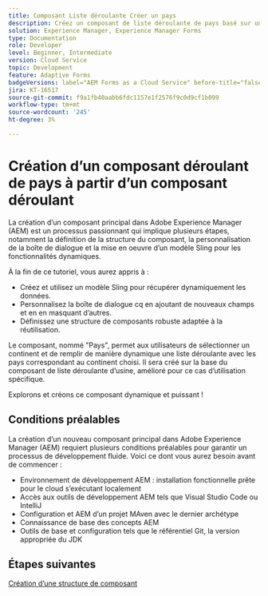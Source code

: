 ```yaml
---
title: Composant Liste déroulante Créer un pays
description: Créez un composant de liste déroulante de pays basé sur un composant de liste déroulante de base d’aem forms.
solution: Experience Manager, Experience Manager Forms
type: Documentation
role: Developer
level: Beginner, Intermediate
version: Cloud Service
topic: Development
feature: Adaptive Forms
badgeVersions: label="AEM Forms as a Cloud Service" before-title="false"
jira: KT-16517
source-git-commit: f9a1fb40aabb6fdc1157e1f2576f9c0d9cf1b099
workflow-type: tm+mt
source-wordcount: '245'
ht-degree: 3%

---
```


# Création d’un composant déroulant de pays à partir d’un composant déroulant

La création d’un composant principal dans Adobe Experience Manager (AEM) est un processus passionnant qui implique plusieurs étapes, notamment la définition de la structure du composant, la personnalisation de la boîte de dialogue et la mise en oeuvre d’un modèle Sling pour les fonctionnalités dynamiques.

À la fin de ce tutoriel, vous aurez appris à :

* Créez et utilisez un modèle Sling pour récupérer dynamiquement les données.
* Personnalisez la boîte de dialogue cq en ajoutant de nouveaux champs et en en masquant d’autres.
* Définissez une structure de composants robuste adaptée à la réutilisation.

Le composant, nommé &quot;Pays&quot;, permet aux utilisateurs de sélectionner un continent et de remplir de manière dynamique une liste déroulante avec les pays correspondant au continent choisi. Il sera créé sur la base du composant de liste déroulante d’usine, amélioré pour ce cas d’utilisation spécifique.

Explorons et créons ce composant dynamique et puissant !

## Conditions préalables

La création d’un nouveau composant principal dans Adobe Experience Manager (AEM) requiert plusieurs conditions préalables pour garantir un processus de développement fluide. Voici ce dont vous aurez besoin avant de commencer :

* Environnement de développement AEM : installation fonctionnelle prête pour le cloud s’exécutant localement
* Accès aux outils de développement AEM tels que Visual Studio Code ou IntelliJ
* Configuration et AEM d’un projet MAven avec le dernier archétype
* Connaissance de base des concepts AEM
* Outils de base et configuration tels que le référentiel Git, la version appropriée du JDK


## Étapes suivantes

[Création d’une structure de composant](./component.md)
